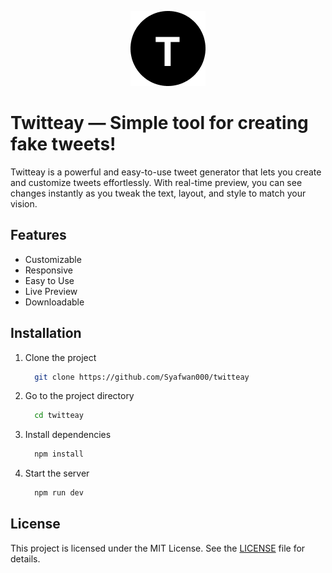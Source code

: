
<p align="center">
    <img src="https://github.com/Syafwan000/twitteay/blob/main/public/assets/images/logo.png" alt="Twitteay Logo">
</p>

# Twitteay — Simple tool for creating fake tweets!

Twitteay is a powerful and easy-to-use tweet generator that lets you create and customize tweets effortlessly. With real-time preview, you can see changes instantly as you tweak the text, layout, and style to match your vision.


## Features

- Customizable
- Responsive
- Easy to Use
- Live Preview
- Downloadable


## Installation

1. Clone the project

    ```bash
      git clone https://github.com/Syafwan000/twitteay
    ```

2. Go to the project directory

    ```bash
      cd twitteay
    ```

3. Install dependencies

    ```bash
      npm install
    ```

4. Start the server

    ```bash
      npm run dev
    ```

## License

This project is licensed under the MIT License. See the [LICENSE](https://github.com/Syafwan000/twitteay/blob/main/LICENSE) file for details.
